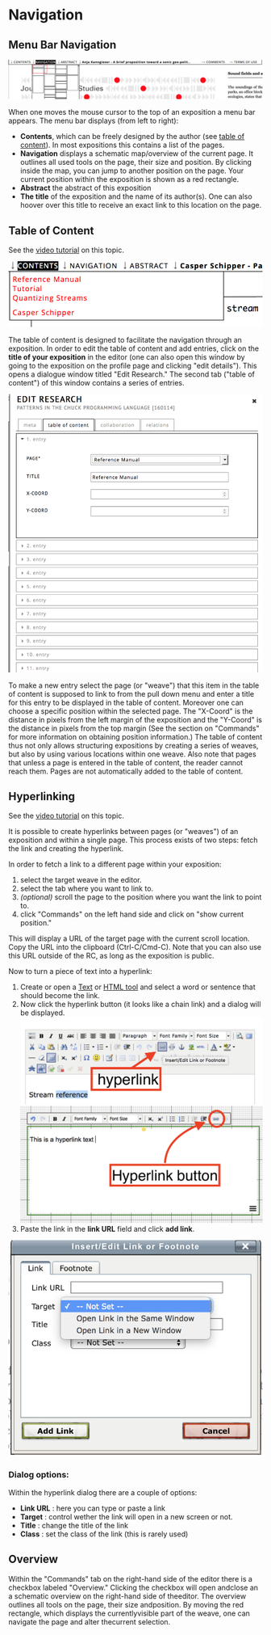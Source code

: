 <!-- TODO: Insert links to other parts of the documentation -->

# Navigation

## Menu Bar Navigation

![menu bar](images/menu-bar-navigation.png)

When one moves the mouse cursor to the top of an exposition a menu bar
appears. The menu bar displays (from left to right):

* __Contents__, which can be freely designed by the author (see [table of content](#table-of-content)). In most expositions this contains a list of the pages.
* __Navigation__ displays a schematic map/overview of the current page. It outlines all used tools on the page, their size and position. By clicking inside the map, you can jump to another position on the page. Your current position within the exposition is shown as a red rectangle.
* __Abstract__ the abstract of this exposition
* __The title__ of the exposition and the name of its author(s). One can also hoover over this title to receive an exact link to this location on the page. 

## Table of Content

See the [video tutorial](https://www.researchcatalogue.net/view/273532/273533/54/759) on this topic.

![an example of a contents list, made through the table of content](images/table-of-content-example.png)

The table of content is designed to facilitate the navigation through
an exposition. In order to edit the table of content and add entries,
click on the __title of your exposition__ in the editor (one can also open
this window by going to the exposition on the profile page and
clicking "edit details"). This opens a dialogue window titled "Edit
Research." The second tab ("table of content") of this window contains
a series of entries. 

![Table of content dialog](images/table-of-content-dialog.png)

To make a new entry select the page (or "weave")
that this item in the table of content is supposed to link to from the
pull down menu and enter a title for this entry to be displayed in the
table of content. Moreover one can choose a specific position within
the selected page. The "X-Coord" is the distance in pixels from the
left margin of the exposition and the "Y-Coord" is the distance in
pixels from the top margin (See the section on "Commands" for more
information on obtaining position information.) The table of content
thus not only allows structuring expositions by creating a series of
weaves, but also by using various locations within one weave. Also note that pages that unless a page is entered in the table of content, the reader cannot reach them. Pages are not automatically added to the table of content.

## Hyperlinking

See the [video tutorial](https://www.researchcatalogue.net/view/273532/273533) on this topic.

It is possible to create hyperlinks between pages (or "weaves") of an
exposition and within a single page. This process exists of two steps: 
fetch the link and creating the hyperlink.

In order to fetch a link to a different page within your exposition:
  
1. select the target weave in the editor. 
2. select the tab where you want to link to.
3. *(optional)* scroll the page to the position where you want the link to point to.
4. click "Commands" on the left hand side and click on "show current
position."  

This will display a URL of the target page with the current scroll location. Copy the URL
into the clipboard (Ctrl-C/Cmd-C). Note that you can also use this URL outside of the RC, as long as the exposition is public.
 
Now to turn a piece of text into a hyperlink:  

1. Create or open a [Text](#text-tool) or [HTML tool](#HTML-tool) and select a word or sentence that should become the link.
2. Now click the hyperlink button (it looks like a chain link) and a dialog will be displayed.
![location of the hyperlink button in text tool](images/html-hyperlink.png)
![location of the hyperlink button in the html tool](images/text-hyperlink.png)
3. Paste the link in the __link URL__ field and click __add link__.

![Hyperlink dialog window](images/hyperlink-dialog.png)

### Dialog options:

Within the hyperlink dialog there are a couple of options:

* __Link URL__ : here you can type or paste a link 
* __Target__ : control wether the link will open in a new screen or not.
* __Title__ : change the title of the link
* __Class__ : set the class of the link (this is rarely used)

## Overview

Within the "Commands" tab on the right-hand side of the editor there
is a checkbox labeled "Overview." Clicking the checkbox will open
andclose an a schematic overview on the right-hand side of
theeditor. The overview outlines all tools on the page, their size
andposition. By moving the red rectangle, which displays the
currentlyvisible part of the weave, one can navigate the page and
alter thecurrent selection.
